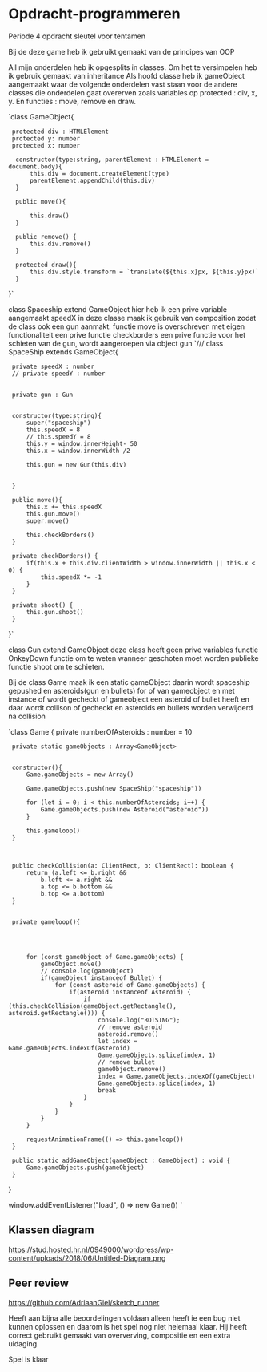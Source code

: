 # Opdracht-programmeren
Periode 4 opdracht sleutel voor tentamen

Bij de deze game heb ik gebruikt gemaakt van de principes van OOP


All mijn onderdelen heb ik opgesplits in classes.
Om het te versimpelen heb ik gebruik gemaakt van inheritance
Als hoofd classe heb ik gameObject aangemaakt waar de volgende onderdelen vast staan voor de andere classes die onderdelen gaat overerven zoals variables op protected : div, x, y.  En functies : move, remove en draw.
 
 `class GameObject{
  
     protected div : HTMLElement
     protected y: number
     protected x: number
  
      constructor(type:string, parentElement : HTMLElement = document.body){
          this.div = document.createElement(type)
          parentElement.appendChild(this.div)
      }
  
      public move(){
          
          this.draw()
      }
  
      public remove() {
          this.div.remove()
      }
      
      protected draw(){
          this.div.style.transform = `translate(${this.x}px, ${this.y}px)`
      }
  
  }`
 
 
class Spaceship extend GameObject
hier heb ik een prive variable aangemaakt speedX
in deze classe maak ik gebruik van composition zodat de class ook een gun aanmakt.
functie move is overschreven met eigen functionaliteit
een prive functie checkborders
een prive functie voor het schieten van de gun, wordt aangeroepen via object gun
`/// <reference path="gameobject.ts" />
 class SpaceShip extends GameObject{
 
     private speedX : number
     // private speedY : number
 
 
     private gun : Gun
     
 
     constructor(type:string){
         super("spaceship")
         this.speedX = 8
         // this.speedY = 8
         this.y = window.innerHeight- 50
         this.x = window.innerWidth /2
 
         this.gun = new Gun(this.div)
        
 
     }
 
     public move(){
         this.x += this.speedX
         this.gun.move()
         super.move()
 
         this.checkBorders()
     }
 
     private checkBorders() {
         if(this.x + this.div.clientWidth > window.innerWidth || this.x < 0) {
             this.speedX *= -1
         }
     }
 
     private shoot() {
         this.gun.shoot()
     }
 }`

class Gun extend GameObject
deze class heeft geen prive variables
functie OnkeyDown functie om te weten wanneer geschoten moet worden
publieke functie shoot om te schieten.

Bij de class Game maak ik een static gameObject daarin wordt spaceship gepushed en asteroids(gun en bullets)
for of van gameobject en met instance of wordt gecheckt of gameobject een asteroid of bullet heeft en daar wordt collison of gecheckt en asteroids en bullets worden verwijderd na collision

`class Game {
     private numberOfAsteroids : number = 10
 
     private static gameObjects : Array<GameObject>
 
 
     constructor(){
         Game.gameObjects = new Array()
 
         Game.gameObjects.push(new SpaceShip("spaceship"))
         
         for (let i = 0; i < this.numberOfAsteroids; i++) {
             Game.gameObjects.push(new Asteroid("asteroid"))
         }
 
         this.gameloop()
     }
 
     
     
     public checkCollision(a: ClientRect, b: ClientRect): boolean {
         return (a.left <= b.right &&
             b.left <= a.right &&
             a.top <= b.bottom &&
             b.top <= a.bottom)
     }
 
 
     private gameloop(){
 
        
         
 
         for (const gameObject of Game.gameObjects) {
             gameObject.move()
             // console.log(gameObject)
             if(gameObject instanceof Bullet) {
                 for (const asteroid of Game.gameObjects) {
                     if(asteroid instanceof Asteroid) {
                         if (this.checkCollision(gameObject.getRectangle(), asteroid.getRectangle())) {
                             console.log("BOTSING");
                             // remove asteroid
                             asteroid.remove()
                             let index = Game.gameObjects.indexOf(asteroid)
                             Game.gameObjects.splice(index, 1)
                             // remove bullet 
                             gameObject.remove()
                             index = Game.gameObjects.indexOf(gameObject)
                             Game.gameObjects.splice(index, 1)
                             break
                         }
                     }
                 }
             }
         }
 
         requestAnimationFrame(() => this.gameloop())
     }
 
     public static addGameObject(gameObject : GameObject) : void {
         Game.gameObjects.push(gameObject)
     }
 }
 
 window.addEventListener("load", () => new Game())
`


Klassen diagram
-----------------
https://stud.hosted.hr.nl/0949000/wordpress/wp-content/uploads/2018/06/Untitled-Diagram.png

Peer review
---------------
https://github.com/AdriaanGiel/sketch_runner

Heeft aan bijna alle beoordelingen voldaan alleen heeft ie een bug niet kunnen oplossen en daarom is het  spel  nog niet helemaal klaar.
Hij heeft correct gebruikt gemaakt van oververving, compositie en een extra uidaging.



Spel is klaar